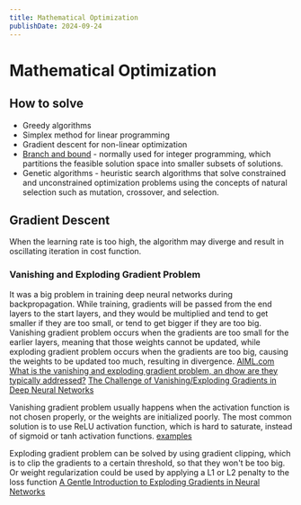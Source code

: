 ```yaml
---
title: Mathematical Optimization
publishDate: 2024-09-24
---
```


# Mathematical Optimization

## How to solve

- Greedy algorithms
- Simplex method for linear programming
- Gradient descent for non-linear optimization
- [Branch and bound](http://web.tecnico.ulisboa.pt/mcasquilho/compute/_linpro/TaylorB_module_c.pdf) - normally used for integer programming, which partitions the feasible solution space
  into smaller subsets of solutions.
- Genetic algorithms - heuristic search algorithms that solve constrained and unconstrained optimization problems using the concepts of natural selection such as mutation, crossover, and selection.

## Gradient Descent

When the learning rate is too high, the algorithm may diverge and result in oscillating iteration in cost function.

### Vanishing and Exploding Gradient Problem

It was a big problem in training deep neural networks during backpropagation. While training, gradients will be passed from the end layers to the start layers, and they would be multiplied and tend to get smaller if they are too small, or tend to get bigger if they are too big. Vanishing gradient problem occurs when the gradients are too small for the earlier layers, meaning that those weights cannot be updated, while exploding gradient problem occurs when the gradients are too big, causing the weights to be updated too much, resulting in divergence. [AIML.com What is the vanishing and exploding gradient problem, an dhow are they typically addressed?](https://aiml.com/what-do-you-mean-by-vanishing-and-exploding-gradient-problem-and-how-are-they-typically-addressed/) [The Challenge of Vanishing/Exploding Gradients in Deep Neural Networks](https://www.analyticsvidhya.com/blog/2021/06/the-challenge-of-vanishing-exploding-gradients-in-deep-neural-networks/)

Vanishing gradient problem usually happens when the activation function is not chosen properly, or the weights are initialized poorly. The most common solution is to use ReLU activation function, which is hard to saturate, instead of sigmoid or tanh activation functions. [examples](https://machinelearningmastery.com/how-to-fix-vanishing-gradients-using-the-rectified-linear-activation-function/)

Exploding gradient problem can be solved by using gradient clipping, which is to clip the gradients to a certain threshold, so that they won't be too big. Or weight regularization could be used by applying a L1 or L2 penalty to the loss function [A Gentle Introduction to Exploding Gradients in Neural Networks](https://machinelearningmastery.com/exploding-gradients-in-neural-networks/)
